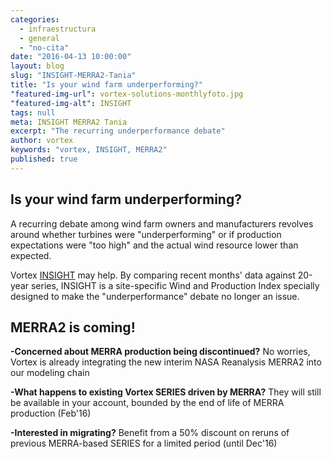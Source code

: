 ```yaml
---
categories: 
  - infraestructura
  - general
  - "no-cita"
date: "2016-04-13 10:00:00"
layout: blog
slug: "INSIGHT-MERRA2-Tania"
title: "Is your wind farm underperforming?"
"featured-img-url": vortex-solutions-monthlyfoto.jpg
"featured-img-alt": INSIGHT
tags: null
meta: INSIGHT MERRA2 Tania
excerpt: "The recurring underperformance debate"
author: vortex
keywords: "vortex, INSIGHT, MERRA2"
published: true
---
```


##   Is your wind farm underperforming?

A recurring debate among wind farm owners and manufacturers revolves around whether turbines were "underperforming" or if production expectations were "too high" and the actual wind resource lower than expected.

Vortex <a href="/solutions/monthly.html">INSIGHT</a> may help. By comparing recent months' data against 20-year series, INSIGHT is a site-specific Wind and Production Index specially designed to make the "underperformance" debate no longer an issue.
 
##   MERRA2 is coming!

<b>-Concerned about MERRA production being discontinued?</b> No worries, Vortex is already integrating the new interim NASA Reanalysis MERRA2 into our modeling chain

<b>-What happens to existing Vortex SERIES driven by MERRA?</b>  They will still be available in your account, bounded by the end of life of MERRA production (Feb'16)
 
<b>-Interested in migrating?</b> Benefit from a 50% discount on reruns of previous MERRA-based SERIES for a limited period (until Dec'16)
